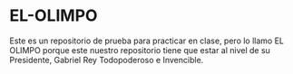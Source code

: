 # EL-OLIMPO
Este es un repositorio de prueba para practicar en clase, pero lo llamo EL OLIMPO porque este nuestro repositorio tiene que estar al nivel de su Presidente, Gabriel Rey Todopoderoso e Invencible.
